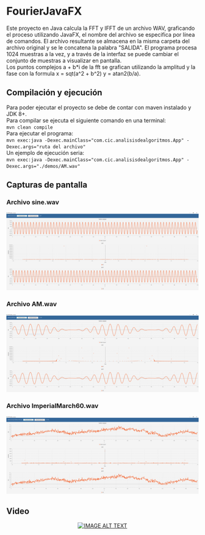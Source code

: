 # FourierJavaFX
Este proyecto en Java calcula la FFT y IFFT de un archivo WAV, graficando el proceso utilizando JavaFX, el nombre del archivo se especifica por línea de comandos. El archivo resultante se almacena en la misma carpeta del archivo original y se le concatena la palabra "SALIDA". El programa procesa 1024 muestras a la vez, y a través de la interfaz se puede cambiar el conjunto de muestras a visualizar en pantalla.\
Los puntos complejos a + b*i de la fft se grafican utilizando la amplitud y la fase con la formula x = sqt(a^2 + b^2) y = atan2(b/a).

## Compilación y ejecución
Para poder ejecutar el proyecto se debe de contar con maven instalado y JDK 8+.\
Para compilar se ejecuta el siguiente comando en una terminal:\
`mvn clean compile`\
Para ejecutar el programa:\
`mvn exec:java -Dexec.mainClass="com.cic.analisisdealgoritmos.App" -Dexec.args="ruta del archivo"`\
Un ejemplo de ejecución seria: \
`mvn exec:java -Dexec.mainClass="com.cic.analisisdealgoritmos.App" -Dexec.args="./demos/AM.wav"`

## Capturas de pantalla
### Archivo sine.wav
![Señal senoidal](img/sine.PNG)
### Archivo AM.wav
![Señal de AM](img/AM.PNG)
### Archivo ImperialMarch60.wav
![Archivo de audio](img/ImperialMarch60.PNG)

## Video

<div align="center">
  <a href="https://www.youtube.com/watch?v=VsJ87F69_lM"><img src="https://img.youtube.com/vi/VsJ87F69_lM/0.jpg" alt="IMAGE ALT TEXT"></a>
</div>


